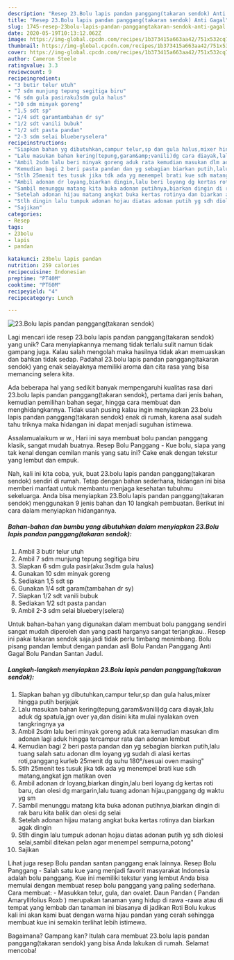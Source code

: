 ```yaml
---
description: "Resep 23.Bolu lapis pandan panggang(takaran sendok) Anti Gagal"
title: "Resep 23.Bolu lapis pandan panggang(takaran sendok) Anti Gagal"
slug: 1745-resep-23bolu-lapis-pandan-panggangtakaran-sendok-anti-gagal
date: 2020-05-19T10:13:12.062Z
image: https://img-global.cpcdn.com/recipes/1b373415a663aa42/751x532cq70/23bolu-lapis-pandan-panggangtakaran-sendok-foto-resep-utama.jpg
thumbnail: https://img-global.cpcdn.com/recipes/1b373415a663aa42/751x532cq70/23bolu-lapis-pandan-panggangtakaran-sendok-foto-resep-utama.jpg
cover: https://img-global.cpcdn.com/recipes/1b373415a663aa42/751x532cq70/23bolu-lapis-pandan-panggangtakaran-sendok-foto-resep-utama.jpg
author: Cameron Steele
ratingvalue: 3.3
reviewcount: 9
recipeingredient:
- "3 butir telur utuh"
- "7 sdm munjung tepung segitiga biru"
- "6 sdm gula pasiraku3sdm gula halus"
- "10 sdm minyak goreng"
- "1,5 sdt sp"
- "1/4 sdt garamtambahan dr sy"
- "1/2 sdt vanili bubuk"
- "1/2 sdt pasta pandan"
- "2-3 sdm selai blueberyselera"
recipeinstructions:
- "Siapkan bahan yg dibutuhkan,campur telur,sp dan gula halus,mixer hingga putih berjejak"
- "Lalu masukan bahan kering(tepung,garam&amp;vanili)dg cara diayak,lalu aduk dg spatula,jgn over ya,dan disini kita mulai nyalakan oven tangkringnya ya"
- "Ambil 2sdm lalu beri minyak goreng aduk rata kemudian masukan dlm adonan lagi aduk hingga tercampur rata dan adonan lembut"
- "Kemudian bagi 2 beri pasta pandan dan yg sebagian biarkan putih,lalu tuang salah satu adonan dlm loyang yg sudah di alasi kertas roti,panggang kurleb 25menit dg suhu 180°/sesuai oven masing&#34;"
- "Stlh 25menit tes tusuk jika tdk ada yg menempel brati kue sdh matang,angkat jgn matikan oven"
- "Ambil adonan dr loyang,biarkan dingin,lalu beri loyang dg kertas roti baru, dan olesi dg margarin,lalu tuang adonan hijau,panggang dg waktu yg sm"
- "Sambil menunggu matang kita buka adonan putihnya,biarkan dingin di rak baru kita balik dan olesi dg selai"
- "Setelah adonan hijau matang angkat buka kertas rotinya dan biarkan agak dingin"
- "Stlh dingin lalu tumpuk adonan hojau diatas adonan putih yg sdh diolesi selai,sambil ditekan pelan agar menempel sempurna,potong&#34;"
- "Sajikan"
categories:
- Resep
tags:
- 23bolu
- lapis
- pandan

katakunci: 23bolu lapis pandan 
nutrition: 259 calories
recipecuisine: Indonesian
preptime: "PT40M"
cooktime: "PT60M"
recipeyield: "4"
recipecategory: Lunch

---
```



![23.Bolu lapis pandan panggang(takaran sendok)](https://img-global.cpcdn.com/recipes/1b373415a663aa42/751x532cq70/23bolu-lapis-pandan-panggangtakaran-sendok-foto-resep-utama.jpg)

Lagi mencari ide resep 23.bolu lapis pandan panggang(takaran sendok) yang unik? Cara menyiapkannya memang tidak terlalu sulit namun tidak gampang juga. Kalau salah mengolah maka hasilnya tidak akan memuaskan dan bahkan tidak sedap. Padahal 23.bolu lapis pandan panggang(takaran sendok) yang enak selayaknya memiliki aroma dan cita rasa yang bisa memancing selera kita.

Ada beberapa hal yang sedikit banyak mempengaruhi kualitas rasa dari 23.bolu lapis pandan panggang(takaran sendok), pertama dari jenis bahan, kemudian pemilihan bahan segar, hingga cara membuat dan menghidangkannya. Tidak usah pusing kalau ingin menyiapkan 23.bolu lapis pandan panggang(takaran sendok) enak di rumah, karena asal sudah tahu triknya maka hidangan ini dapat menjadi suguhan istimewa.

Assalamualaikum w w., Hari ini saya membuat bolu pandan panggang klasik, sangat mudah buatnya. Resep Bolu Panggang - Kue bolu, siapa yang tak kenal dengan cemilan manis yang satu ini? Cake enak dengan tekstur yang lembut dan empuk.


Nah, kali ini kita coba, yuk, buat 23.bolu lapis pandan panggang(takaran sendok) sendiri di rumah. Tetap dengan bahan sederhana, hidangan ini bisa memberi manfaat untuk membantu menjaga kesehatan tubuhmu sekeluarga. Anda bisa menyiapkan 23.Bolu lapis pandan panggang(takaran sendok) menggunakan 9 jenis bahan dan 10 langkah pembuatan. Berikut ini cara dalam menyiapkan hidangannya.

<!--inarticleads1-->

##### Bahan-bahan dan bumbu yang dibutuhkan dalam menyiapkan 23.Bolu lapis pandan panggang(takaran sendok):

1. Ambil 3 butir telur utuh
1. Ambil 7 sdm munjung tepung segitiga biru
1. Siapkan 6 sdm gula pasir(aku:3sdm gula halus)
1. Gunakan 10 sdm minyak goreng
1. Sediakan 1,5 sdt sp
1. Gunakan 1/4 sdt garam(tambahan dr sy)
1. Siapkan 1/2 sdt vanili bubuk
1. Sediakan 1/2 sdt pasta pandan
1. Ambil 2-3 sdm selai bluebery(selera)


Untuk bahan-bahan yang digunakan dalam membuat bolu panggang sendiri sangat mudah diperoleh dan yang pasti harganya sangat terjangkau.. Resep ini pakai takaran sendok saja.jadi tidak perlu timbang menimbang. Bolu pisang pandan lembut dengan pandan asli Bolu Pandan Panggang Anti Gagal Bolu Pandan Santan Jadul. 

<!--inarticleads2-->

##### Langkah-langkah menyiapkan 23.Bolu lapis pandan panggang(takaran sendok):

1. Siapkan bahan yg dibutuhkan,campur telur,sp dan gula halus,mixer hingga putih berjejak
1. Lalu masukan bahan kering(tepung,garam&amp;vanili)dg cara diayak,lalu aduk dg spatula,jgn over ya,dan disini kita mulai nyalakan oven tangkringnya ya
1. Ambil 2sdm lalu beri minyak goreng aduk rata kemudian masukan dlm adonan lagi aduk hingga tercampur rata dan adonan lembut
1. Kemudian bagi 2 beri pasta pandan dan yg sebagian biarkan putih,lalu tuang salah satu adonan dlm loyang yg sudah di alasi kertas roti,panggang kurleb 25menit dg suhu 180°/sesuai oven masing&#34;
1. Stlh 25menit tes tusuk jika tdk ada yg menempel brati kue sdh matang,angkat jgn matikan oven
1. Ambil adonan dr loyang,biarkan dingin,lalu beri loyang dg kertas roti baru, dan olesi dg margarin,lalu tuang adonan hijau,panggang dg waktu yg sm
1. Sambil menunggu matang kita buka adonan putihnya,biarkan dingin di rak baru kita balik dan olesi dg selai
1. Setelah adonan hijau matang angkat buka kertas rotinya dan biarkan agak dingin
1. Stlh dingin lalu tumpuk adonan hojau diatas adonan putih yg sdh diolesi selai,sambil ditekan pelan agar menempel sempurna,potong&#34;
1. Sajikan


Lihat juga resep Bolu pandan santan panggang enak lainnya. Resep Bolu Panggang - Salah satu kue yang menjadi favorit masyarakat Indonesia adalah bolu panggang. Kue ini memiliki tekstur yang lembut Anda bisa memulai dengan membuat resep bolu panggang yang paling sederhana. Cara membuat: - Masukkan telur, gula, dan ovalet. Daun Pandan ( Pandan Amaryllifolius Roxb ) merupakan tanaman yang hidup di rawa -rawa atau di tempat yang lembab dan tanaman ini biasanya di jadikan Roti Bolu kukus kali ini akan kami buat dengan warna hijau pandan yang cerah sehingga membuat kue ini semakin terlihat lebih istimewa. 

Bagaimana? Gampang kan? Itulah cara membuat 23.bolu lapis pandan panggang(takaran sendok) yang bisa Anda lakukan di rumah. Selamat mencoba!
